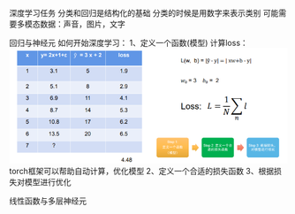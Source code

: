 深度学习任务
    分类和回归是结构化的基础
        分类的时候是用数字来表示类别
        可能需要多模态数据：声音，图片，文字

回归与神经元
    如何开始深度学习：
    1、定义一个函数(模型)
        计算loss：![损失函数图](images/loss.png)
        torch框架可以帮助自动计算，优化模型
    2、定义一个合适的损失函数
    3、根据损失对模型进行优化

线性函数与多层神经元